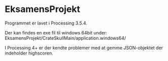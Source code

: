 # EksamensProjekt

Programmet er lavet i Processing 3.5.4.

Der kan findes en exe fil til windows 64bit under:
EksamensProjekt/CrateSkullMain/application.windows64/

I Processing 4+ er der kendte problemer med at gemme JSON-objektet der indeholder highscoren. 
